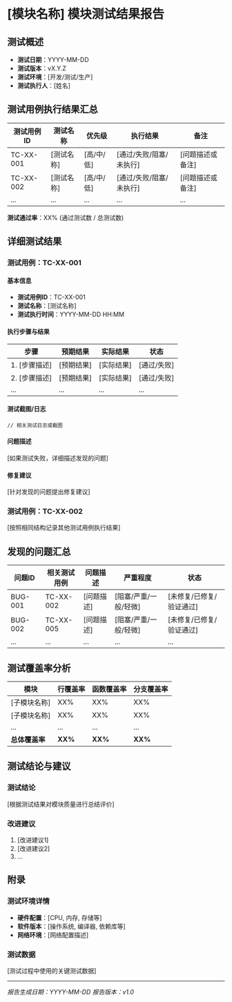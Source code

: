 # [模块名称] 模块测试结果报告

## 测试概述

- **测试日期**：YYYY-MM-DD
- **测试版本**：vX.Y.Z
- **测试环境**：[开发/测试/生产]
- **测试执行人**：[姓名]

## 测试用例执行结果汇总

| 测试用例ID | 测试名称 | 优先级 | 执行结果 | 备注 |
|-----------|---------|-------|---------|------|
| TC-XX-001 | [测试名称] | [高/中/低] | [通过/失败/阻塞/未执行] | [问题描述或备注] |
| TC-XX-002 | [测试名称] | [高/中/低] | [通过/失败/阻塞/未执行] | [问题描述或备注] |
| ... | ... | ... | ... | ... |

**测试通过率**：XX% (通过测试数 / 总测试数)

## 详细测试结果

### 测试用例：TC-XX-001

#### 基本信息
- **测试用例ID**：TC-XX-001
- **测试名称**：[测试名称]
- **测试执行时间**：YYYY-MM-DD HH:MM

#### 执行步骤与结果

| 步骤 | 预期结果 | 实际结果 | 状态 |
|-----|---------|---------|------|
| 1. [步骤描述] | [预期结果] | [实际结果] | [通过/失败] |
| 2. [步骤描述] | [预期结果] | [实际结果] | [通过/失败] |
| ... | ... | ... | ... |

#### 测试截图/日志
```
// 相关测试日志或截图
```

#### 问题描述
[如果测试失败，详细描述发现的问题]

#### 修复建议
[针对发现的问题提出修复建议]

### 测试用例：TC-XX-002

[按照相同结构记录其他测试用例执行结果]

## 发现的问题汇总

| 问题ID | 相关测试用例 | 问题描述 | 严重程度 | 状态 |
|-------|------------|---------|---------|------|
| BUG-001 | TC-XX-002 | [问题描述] | [阻塞/严重/一般/轻微] | [未修复/已修复/验证通过] |
| BUG-002 | TC-XX-005 | [问题描述] | [阻塞/严重/一般/轻微] | [未修复/已修复/验证通过] |
| ... | ... | ... | ... | ... |

## 测试覆盖率分析

| 模块 | 行覆盖率 | 函数覆盖率 | 分支覆盖率 |
|-----|---------|----------|----------|
| [子模块名称] | XX% | XX% | XX% |
| [子模块名称] | XX% | XX% | XX% |
| ... | ... | ... | ... |
| **总体覆盖率** | **XX%** | **XX%** | **XX%** |

## 测试结论与建议

### 测试结论
[根据测试结果对模块质量进行总结评价]

### 改进建议
1. [改进建议1]
2. [改进建议2]
3. ...

## 附录

### 测试环境详情
- **硬件配置**：[CPU, 内存, 存储等]
- **软件版本**：[操作系统, 编译器, 依赖库等]
- **网络环境**：[网络配置描述]

### 测试数据
[测试过程中使用的关键测试数据]

---

*报告生成日期：YYYY-MM-DD*
*报告版本：v1.0* 